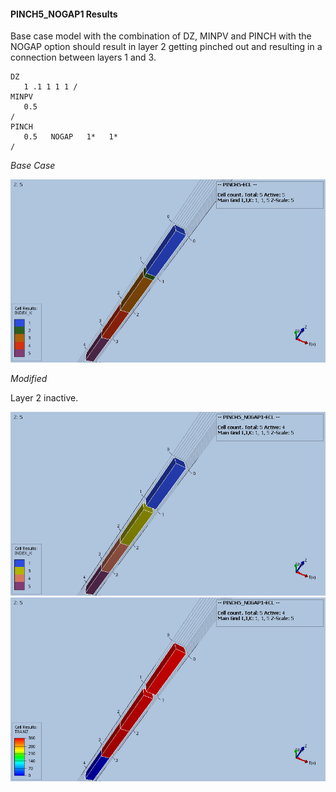 #### PINCH5_NOGAP1 Results
Base case model with the combination of DZ, MINPV and PINCH with the NOGAP option should result in layer 2 getting 
pinched out and resulting in a connection between layers 1 and 3.
```
DZ
   1 .1 1 1 1 /
MINPV
   0.5
/
PINCH
   0.5   NOGAP   1*   1*
/
```
_Base Case_

![](ECL/PINCH05_ECL_INDEX.png)

_Modified_

Layer 2 inactive. 

![](ECL/PINCH05_NOGAP1_ECL_INDEX.png)
![](ECL/PINCH05_NOGAP1_ECL_TRANZ.png)
                                   